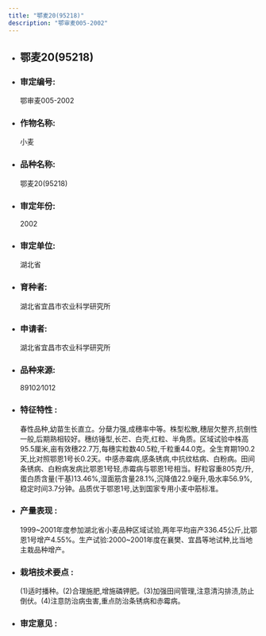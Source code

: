 ```yaml
---
title: "鄂麦20(95218)"
description: "鄂审麦005-2002"
---
```

* ## 鄂麦20(95218)
* ###  审定编号:  
   鄂审麦005-2002

*  ### 作物名称:  
   小麦

*   ###  品种名称: 
    鄂麦20(95218)

*   ### 审定年份: 
    2002

*   ### 审定单位:  
    湖北省

*   ### 育种者:  
    湖北省宜昌市农业科学研究所

*   ### 申请者:  
    湖北省宜昌市农业科学研究所

*   ### 品种来源:  
    89102∕1012

*   ### 特征特性 : 
    春性品种,幼苗生长直立。分蘖力强,成穗率中等。株型松散,穗层欠整齐,抗倒性一般,后期熟相较好。穗纺锤型,长芒、白壳,红粒、半角质。区域试验中株高95.5厘米,亩有效穗22.7万,每穗实粒数40.5粒,千粒重44.0克。全生育期190.2天,比对照鄂恩1号长0.2天。中感赤霉病,感条锈病,中抗纹枯病、白粉病。田间条锈病、白粉病发病比鄂恩1号轻,赤霉病与鄂恩1号相当。籽粒容重805克/升,蛋白质含量(干基)13.46%,湿面筋含量28.1%,沉降值22.9毫升,吸水率56.9%,稳定时间3.7分钟。品质优于鄂恩1号,达到国家专用小麦中筋标准。

*   ### 产量表现 : 
    1999~2001年度参加湖北省小麦品种区域试验,两年平均亩产336.45公斤,比鄂恩1号增产4.55%。生产试验:2000~2001年度在襄樊、宜昌等地试种,比当地主栽品种增产。

*   ### 栽培技术要点 : 
    (1)适时播种。(2)合理施肥,增施磷钾肥。(3)加强田间管理,注意清沟排渍,防止倒伏。(4)注意防治病虫害,重点防治条锈病和赤霉病。

*   ### 审定意见 : 
    
